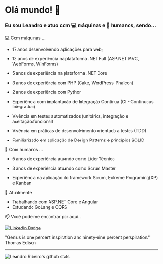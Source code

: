 # Olá mundo! 👋


### Eu sou Leandro e atuo com 💻 máquinas e 👨‍ humanos, sendo...

<!--
**leandroribeiro/leandroribeiro** is a ✨ _special_ ✨ repository because its `README.md` (this file) appears on your GitHub profile.
-->

💻 Com máquinas ...
* 17 anos desenvolvendo aplicações para web;
* 13 anos de experiência na plataforma .NET Full (ASP.NET MVC, WebForms, WinForms)
* 5 anos de experiência na plataforma .NET Core
* 3 anos de experiência com PHP (Cake, WordPress, Phalcon)
* 2 anos de experiência com Python

* Experiência com implantação de Integração Contínua (CI - Continuous Integration)
* Vivência em testes automatizados (unitários, integração e aceitação/funcional)
* Vivência em práticas de desenvolvimento orientado a testes (TDD)
* Familiarizado em aplicação de Design Patterns e princípios SOLID


👨‍ Com humanos ...

* 6 anos de experiência atuando como Líder Técnico
* 3 anos de experiência atuando como Scrum Master

* Experiência na aplicação do framework Scrum, Extreme Programing(XP) e Kanban


🌱 Atualmente 

- Trabalhando com ASP.NET Core e Angular
- Estudando GoLang e CQRS

📫 Você pode me encontrar por aqui...

[![Linkedin Badge](https://img.shields.io/badge/-LinkedIn-blue?style=flat-square&logo=Linkedin&logoColor=white&link=https://www.linkedin.com/in/imleandroribeiro/)](https://www.linkedin.com/in/imleandroribeiro/)

"Genius is one percent inspiration and ninety-nine percent perspiration." Thomas Edison

---

![Leandro Ribeiro's github stats](https://github-readme-stats.vercel.app/api?username=leandroribeiro&count_private=true)
